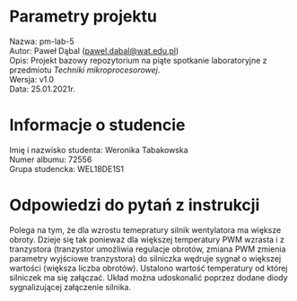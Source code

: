 # Parametry projektu

Nazwa: pm-lab-5  
Autor: Paweł Dąbal (pawel.dabal@wat.edu.pl)  
Opis: Projekt bazowy repozytorium na piąte spotkanie laboratoryjne z przedmiotu _Techniki mikroprocesorowej_.  
Wersja: v1.0  
Data: 25.01.2021r.

# Informacje o studencie

Imię i nazwisko studenta: Weronika Tabakowska  
Numer albumu: 72556  
Grupa studencka: WEL18DE1S1

# Odpowiedzi do pytań z instrukcji
Polega na tym, że dla wzrostu temepratury silnik wentylatora ma większe obroty. Dzieje się tak ponieważ dla większej temperatury PWM wzrasta i z tranzystora (tranzystor umożliwia regulacje obrotów, zmiana PWM zmienia parametry wyjściowe tranzystora) do silniczka wędruje sygnał o większej wartości (większa liczba obrotów).
Ustalono wartość temperatury od której silniczek ma się załączać. Układ można udoskonalić poprzez dodane diody sygnalizującej załączenie silnika.
